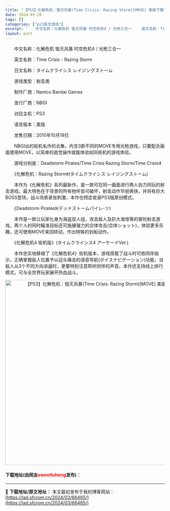 ```yaml
---
title: "【PS3】化解危机：毁灭风暴(Time Crisis: Razing Storm)[MOVE] 美版下载"
date: 2024-03-28
tags: []
categories: ["ps3英文游戏"]
excerpt: "　　中文名称：化解危机 毁灭风暴 时空危机4 / 光枪三合一 　　英文名称：Time Crisis - Razing Storm 　　日文名称：タイムクライシス レイジングストーム 　　游戏类型：射击类 　　制作厂商：Namco Bandai Games 　　发行厂商：NBGI 　　对应主机：PS3&hellip;"
layout: post
---
```


 <p>　　中文名称：化解危机 毁灭风暴 时空危机4 / 光枪三合一</p> <p>　　英文名称：Time Crisis - Razing Storm</p> <p>　　日文名称：タイムクライシス レイジングストーム</p> <p>　　游戏类型：射击类</p> <p>　　制作厂商：Namco Bandai Games</p> <p>　　发行厂商：NBGI</p> <p>　　对应主机：PS3</p> <p>　　语言版本：美版</p> <p>　　发售日期：2010年10月19日</p> <p>　　NBGI出的街机名作的合集，内含3款不同的MOVE专用光枪游戏，只要配合画面使用MOVE，以简单的直觉操作就能体验如同街机的游戏体验。</p> <p>　　游戏分别是：Deadstorm Pirates/Time Crisis Razing Storm/Time Crisis4</p> <p>　　《化解危机：Razing Storm》(タイムクライシス レイジングストーム)</p> <p>　　本作为《化解危机》系列最新作，是一款可在同一画面进行两人协力同玩的射击游戏，最大特色在于背景的所有物件皆可破坏，射击动作华丽爽快，并将有巨大BOSS登场，战斗场景紧张刺激，本作也预定收录PS3版原创模式。</p> <p>　　《Deadstorm Pirates》(デッドストームパイレ-ツ)</p> <p>　　本作是一款让玩家化身为海盗双人组，攻击敌人及巨大海怪等的冒险射击游戏，两个人的同时瞄准目标还可施展强力的合体攻击(合体ショット)，体验更多乐趣，还可使用MOVE来回转动，作出特殊的划船动作。</p> <p>　　《化解危机4 街机版》(タイムクライシス4 アーケードVer.)</p> <p>　　本作忠实地移植了《化解危机4》街机版本，游戏搭载了战斗时可依同伴指示，正确掌握敌人位置予以迎头痛击的语音导航(ボイスナビゲーション)功能，当敌人从3个不同方向进逼时，更要特别注意聆听同伴的声音。本作还支持线上排行模式，可与全世界玩家展开热血战斗。</p> <p align="center"><img align="" border="0" src="https://lad.sfcrom.cn/wp-content/uploads/2024/03/20240328_66051cc33ebb6.jpg" width="583" alt="【PS3】化解危机：毁灭风暴(Time Crisis: Razing Storm)[MOVE] 美版下载" /></p> <p><h4>下载地址(由网友<font color="red">sweetluheng</font>发布)：</h4></p> 

---
📖 **下载地址/原文地址：** 本文最初发布于我的博客网站：[https://lad.sfcrom.cn/2024/03/66465/](https://lad.sfcrom.cn/2024/03/66465/)
